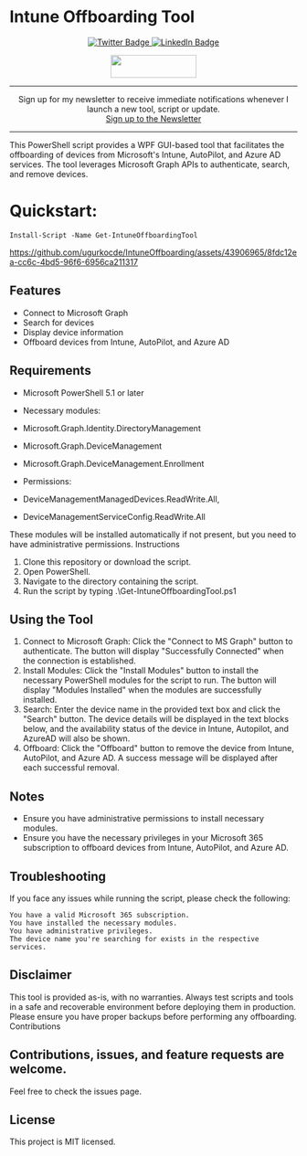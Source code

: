 # Intune Offboarding Tool

<div align="center">
    <a href="https://twitter.com/UgurKocDe" target="_blank">
    <img src="https://img.shields.io/badge/Follow on Twitter-black?style=for-the-badge&logo=x&logoColor=white" alt="Twitter Badge" />
  </a>
  <a href="https://www.linkedin.com/in/ugurkocde/" target="_blank">
    <img src="https://img.shields.io/badge/Connect on LinkedIn-blue?style=for-the-badge&logo=linkedin&logoColor=white" alt="LinkedIn Badge"/>
  </a>

  <a href="https://www.buymeacoffee.com/ugurkocde"><img src="https://img.buymeacoffee.com/button-api/?text=Buy me a coffee&emoji=☕&slug=ugurkocde&button_colour=FF5F5F&font_colour=ffffff&font_family=Cookie&outline_colour=000000&coffee_colour=FFDD00" style="width: 150px; height: 40px;" />
  </a>

  
  
</div>


</div>

---

<div align="center">

Sign up for my newsletter to receive immediate notifications whenever I launch a new tool, script or update.  
[Sign up to the Newsletter](https://newsletter.ugurkoc.de/)

</div>


---

This PowerShell script provides a WPF GUI-based tool that facilitates the offboarding of devices from Microsoft's Intune, AutoPilot, and Azure AD services. The tool leverages Microsoft Graph APIs to authenticate, search, and remove devices.


# Quickstart: 

``Install-Script -Name Get-IntuneOffboardingTool``

https://github.com/ugurkocde/IntuneOffboarding/assets/43906965/8fdc12ea-cc6c-4bd5-96f6-6956ca211317

## Features

- Connect to Microsoft Graph
- Search for devices
- Display device information
- Offboard devices from Intune, AutoPilot, and Azure AD

## Requirements

- Microsoft PowerShell 5.1 or later
- Necessary modules:
- Microsoft.Graph.Identity.DirectoryManagement
- Microsoft.Graph.DeviceManagement
- Microsoft.Graph.DeviceManagement.Enrollment

- Permissions:
- DeviceManagementManagedDevices.ReadWrite.All, 
- DeviceManagementServiceConfig.ReadWrite.All

These modules will be installed automatically if not present, but you need to have administrative permissions.
Instructions

1. Clone this repository or download the script.
2. Open PowerShell.
3. Navigate to the directory containing the script.
4. Run the script by typing .\Get-IntuneOffboardingTool.ps1

## Using the Tool

1. Connect to Microsoft Graph: Click the "Connect to MS Graph" button to authenticate. The button will display "Successfully Connected" when the connection is established.
2. Install Modules: Click the "Install Modules" button to install the necessary PowerShell modules for the script to run. The button will display "Modules Installed" when the modules are successfully installed.
3. Search: Enter the device name in the provided text box and click the "Search" button. The device details will be displayed in the text blocks below, and the availability status of the device in Intune, Autopilot, and AzureAD will also be shown.
4. Offboard: Click the "Offboard" button to remove the device from Intune, AutoPilot, and Azure AD. A success message will be displayed after each successful removal.

## Notes

- Ensure you have administrative permissions to install necessary modules.
- Ensure you have the necessary privileges in your Microsoft 365 subscription to offboard devices from Intune, AutoPilot, and Azure AD.

## Troubleshooting

If you face any issues while running the script, please check the following:

    You have a valid Microsoft 365 subscription.
    You have installed the necessary modules.
    You have administrative privileges.
    The device name you're searching for exists in the respective services.

## Disclaimer

This tool is provided as-is, with no warranties. Always test scripts and tools in a safe and recoverable environment before deploying them in production. Please ensure you have proper backups before performing any offboarding.
Contributions

## Contributions, issues, and feature requests are welcome. 
Feel free to check the issues page.

## License
This project is MIT licensed.
